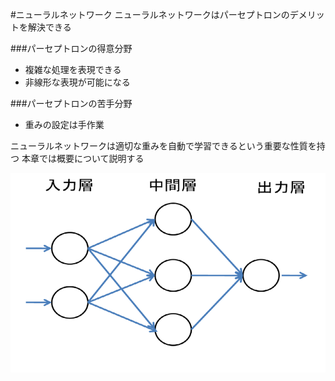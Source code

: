 #ニューラルネットワーク
ニューラルネットワークはパーセプトロンのデメリットを解決できる

###パーセプトロンの得意分野
- 複雑な処理を表現できる
- 非線形な表現が可能になる

###パーセプトロンの苦手分野
- 重みの設定は手作業

ニューラルネットワークは適切な重みを自動で学習できるという重要な性質を持つ
本章では概要について説明する

![ニューラルネットワーク](neural.png "ニューラルネットワーク")
